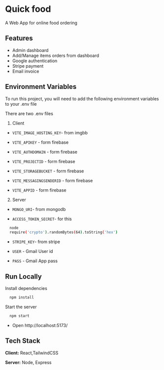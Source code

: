 
# Quick food

A Web App for online food ordering


## Features

- Admin dashboard
- Add/Manage items orders from dashboard
- Google authentication
- Stripe payment
- Email invoice


## Environment Variables

To run this project, you will need to add the following environment variables to your .env file

There are two .env files 

1) Client

- `VITE_IMAGE_HOSTING_KEY`- from imgbb

- `VITE_APIKEY` - form firebase

- `VITE_AUTHDOMAIN` - form firebase

- `VITE_PROJECTID` - form firebase

- `VITE_STORAGEBUCKET` - form firebase

- `VITE_MESSAGINGSENDERID` - form firebase

- `VITE_APPID` - form firebase

2) Server

- `MONGO_URI`- from mongodb

- `ACCESS_TOKEN_SECRET`- for this

```bash
  node
  require('crypto').randomBytes(64).toString('hex')
```

- `STRIPE_KEY`- from stripe
  
- `USER` - Gmail User id
  
- `PASS` - Gmail App pass


## Run Locally

Install dependencies

```bash
  npm install
```

Start the server

```bash
  npm start
```

- Open http://localhost:5173/


## Tech Stack

**Client:** React,TailwindCSS

**Server:** Node, Express

